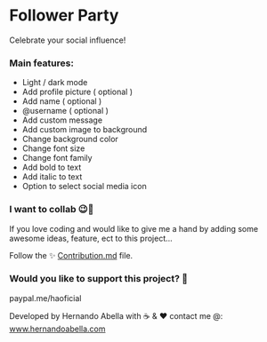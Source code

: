 # Follower Party
Celebrate your social influence!

### Main features:
- Light / dark mode
- Add profile picture ( optional )
- Add name ( optional )
- @username ( optional )
- Add custom message 
- Add custom image to background
- Change background color
- Change font size
- Change font family
- Add bold to text
- Add italic to text 
- Option to select social media icon

### I want to collab 😉🫰
If you love coding and would like to give me a hand by adding some awesome ideas, feature, ect to this project...

Follow the ✨ [Contribution.md](/Contribution.md) file.

### Would you like to support this project? 🤑
paypal.me/haoficial 

Developed by Hernando Abella with ☕ & ♥️
contact me @: www.hernandoabella.com
